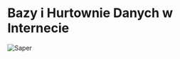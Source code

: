 # Bazy i Hurtownie Danych w Internecie

![Saper](https://user-images.githubusercontent.com/12998256/96035734-bf5c9900-0e63-11eb-959a-9637c6877c15.png)
